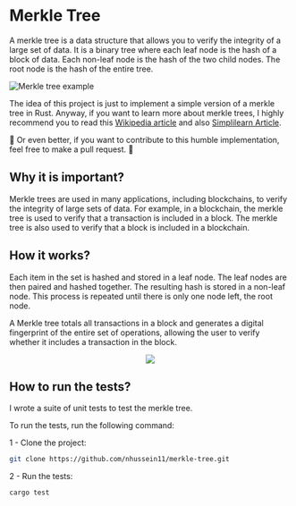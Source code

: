 # Merkle Tree

A merkle tree is a data structure that allows you to verify the integrity of a large set of data. It is a binary tree where each leaf node is the hash of a block of data. Each non-leaf node is the hash of the two child nodes. The root node is the hash of the entire tree.

![Merkle tree example](https://www.forex.academy/wp-content/uploads/2020/05/Merkle-Tree-FA.jpg)

The idea of this project is just to implement a simple version of a merkle tree in Rust. Anyway, if you want to learn more about merkle trees, I highly recommend you to read this [Wikipedia article](https://en.wikipedia.org/wiki/Merkle_tree) and also [Simplilearn Article](https://www.simplilearn.com/tutorials/blockchain-tutorial/merkle-tree-in-blockchain#:~:text=Merkle%20trees%2C%20also%20known%20as,data%20more%20efficiently%20and%20securely.). 

:rocket: Or even better, if you want to contribute to this humble implementation, feel free to make a pull request. :rocket:

## Why it is important?

Merkle trees are used in many applications, including blockchains, to verify the integrity of large sets of data. For example, in a blockchain, the merkle tree is used to verify that a transaction is included in a block. The merkle tree is also used to verify that a block is included in a blockchain.

## How it works?

Each item in the set is hashed and stored in a leaf node. The leaf nodes are then paired and hashed together. The resulting hash is stored in a non-leaf node. This process is repeated until there is only one node left, the root node.

A Merkle tree totals all transactions in a block and generates a digital fingerprint of the entire set of operations, allowing the user to verify whether it includes a transaction in the block.


<p align="center">
  <img src="https://www.simplilearn.com/ice9/free_resources_article_thumb/Merkle_Tree_In_Blockchain_4.png" />
</p>


## How to run the tests?

I wrote a suite of unit tests to test the merkle tree. 

To run the tests, run the following command:

1 - Clone the project:
```bash
git clone https://github.com/nhussein11/merkle-tree.git
```

2 - Run the tests:
```bash
cargo test
```

